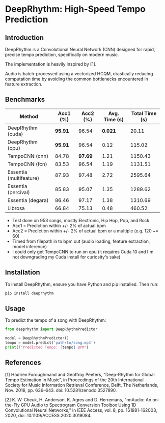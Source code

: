 # DeepRhythm: High-Speed Tempo Prediction

## Introduction
DeepRhythm is a Convolutional Neural Network (CNN) designed for rapid, precise tempo prediction, specifically on modern music.

The implementation is heavily inspired by [1].

Audio is batch-processed using a vectorized HCQM, drastically reducing computation time by avoiding the common bottlenecks encountered in feature extraction.

## Benchmarks

| Method                | Acc1 (%) | Acc2 (%) | Avg. Time (s) | Total Time (s) |
|-----------------------|------|------|-----------|------------|
| DeepRhythm (cuda)     | **95.91** | 96.54 | **0.021** | 20.11 |
| DeepRhythm (cpu)      | **95.91** | 96.54 | 0.12 | 115.02 |
| TempoCNN (cnn)        | 84.78 | **97.69** | 1.21 | 1150.43 |
| TempoCNN (fcn)        | 83.53 | 96.54 | 1.19 | 1131.51 |
| Essentia (multifeature) | 87.93 | 97.48 | 2.72 | 2595.64 |
| Essentia (percival)   | 85.83 | 95.07 | 1.35 | 1289.62 |
| Essentia (degara)     | 86.46 | 97.17 | 1.38 | 1310.69 |
| Librosa               | 66.84 | 75.13 | 0.48 | 460.52 |

- Test done on 953 songs, mostly Electronic, Hip Hop, Pop, and Rock
- Acc1 = Prediction within +/- 2% of actual bpm
- Acc2 = Prediction within +/- 2% of actual bpm or a multiple (e.g. 120 ~= 60)
- Timed from filepath in to bpm out (audio loading, feature extraction, model inference)
- I could only get TempoCNN to run on cpu (it requires Cuda 10 and I'm not downgrading my Cuda install for curiosity's sake)

## Installation
To install DeepRhythm, ensure you have Python and pip installed. Then run:
```bash
pip install deeprhythm
```

## Usage
To predict the tempo of a song with DeepRhythm:
```python
from deeprhythm import DeepRhythmPredictor

model = DeepRhythmPredictor()
tempo = model.predict('path/to/song.mp3')
print(f"Predicted Tempo: {tempo} BPM")
```

## References
[1] Hadrien Foroughmand and Geoffroy Peeters, “Deep-Rhythm for Global Tempo Estimation in Music”, in Proceedings of the 20th International Society for Music Information Retrieval Conference, Delft, The Netherlands, Nov. 2019, pp. 636–643. doi: 10.5281/zenodo.3527890.

[2] K. W. Cheuk, H. Anderson, K. Agres and D. Herremans, "nnAudio: An on-the-Fly GPU Audio to Spectrogram Conversion Toolbox Using 1D Convolutional Neural Networks," in IEEE Access, vol. 8, pp. 161981-162003, 2020, doi: 10.1109/ACCESS.2020.3019084.
